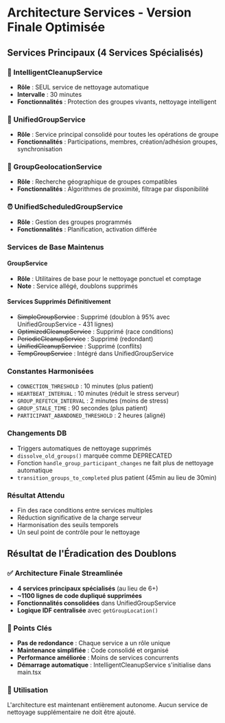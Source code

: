 # Architecture Services - Version Finale Optimisée

## Services Principaux (4 Services Spécialisés)

### 🤖 IntelligentCleanupService
- **Rôle** : SEUL service de nettoyage automatique
- **Intervalle** : 30 minutes
- **Fonctionnalités** : Protection des groupes vivants, nettoyage intelligent

### 🔧 UnifiedGroupService 
- **Rôle** : Service principal consolidé pour toutes les opérations de groupe
- **Fonctionnalités** : Participations, membres, création/adhésion groupes, synchronisation

### 📍 GroupGeolocationService
- **Rôle** : Recherche géographique de groupes compatibles
- **Fonctionnalités** : Algorithmes de proximité, filtrage par disponibilité

### ⏰ UnifiedScheduledGroupService
- **Rôle** : Gestion des groupes programmés
- **Fonctionnalités** : Planification, activation différée

### Services de Base Maintenus

#### GroupService
- **Rôle** : Utilitaires de base pour le nettoyage ponctuel et comptage
- **Note** : Service allégé, doublons supprimés

#### Services Supprimés Définitivement
- ~~SimpleGroupService~~ : Supprimé (doublon à 95% avec UnifiedGroupService - 431 lignes)
- ~~OptimizedCleanupService~~ : Supprimé (race conditions)
- ~~PeriodicCleanupService~~ : Supprimé (redondant)
- ~~UnifiedCleanupService~~ : Supprimé (conflits)
- ~~TempGroupService~~ : Intégré dans UnifiedGroupService

### Constantes Harmonisées
- `CONNECTION_THRESHOLD` : 10 minutes (plus patient)
- `HEARTBEAT_INTERVAL` : 10 minutes (réduit le stress serveur)
- `GROUP_REFETCH_INTERVAL` : 2 minutes (moins de stress)
- `GROUP_STALE_TIME` : 90 secondes (plus patient)
- `PARTICIPANT_ABANDONED_THRESHOLD` : 2 heures (aligné)

### Changements DB
- Triggers automatiques de nettoyage supprimés
- `dissolve_old_groups()` marquée comme DEPRECATED
- Fonction `handle_group_participant_changes` ne fait plus de nettoyage automatique
- `transition_groups_to_completed` plus patient (45min au lieu de 30min)

### Résultat Attendu
- Fin des race conditions entre services multiples
- Réduction significative de la charge serveur
- Harmonisation des seuils temporels
- Un seul point de contrôle pour le nettoyage

## Résultat de l'Éradication des Doublons

### ✅ Architecture Finale Streamlinée
- **4 services principaux spécialisés** (au lieu de 6+)
- **~1100 lignes de code dupliqué supprimées**
- **Fonctionnalités consolidées** dans UnifiedGroupService
- **Logique IDF centralisée** avec `getGroupLocation()`

### 🎯 Points Clés
- **Pas de redondance** : Chaque service a un rôle unique
- **Maintenance simplifiée** : Code consolidé et organisé
- **Performance améliorée** : Moins de services concurrents
- **Démarrage automatique** : IntelligentCleanupService s'initialise dans main.tsx

### 🚀 Utilisation
L'architecture est maintenant entièrement autonome. Aucun service de nettoyage supplémentaire ne doit être ajouté.